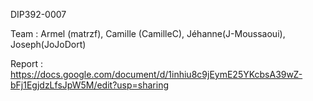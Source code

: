DIP392-0007

Team : Armel (matrzf), Camille (CamilleC), Jéhanne(J-Moussaoui), Joseph(JoJoDort)


Report : https://docs.google.com/document/d/1inhiu8c9jEymE25YKcbsA39wZ-bFj1EgjdzLfsJpW5M/edit?usp=sharing
